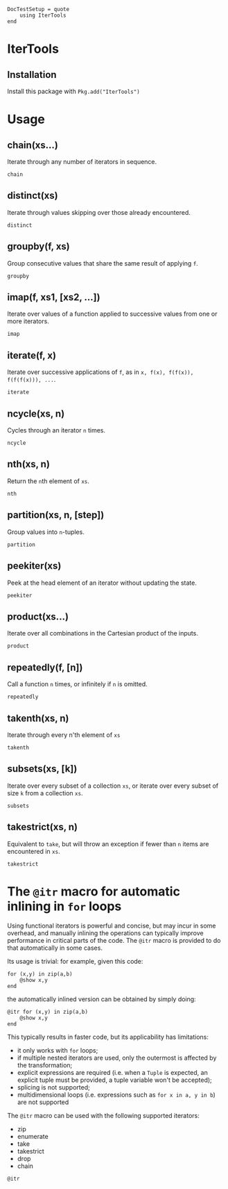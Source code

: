 ```@meta
DocTestSetup = quote
    using IterTools
end
```

# IterTools

## Installation

Install this package with `Pkg.add("IterTools")`

# Usage

## chain(xs...)

Iterate through any number of iterators in sequence.

```@docs
chain
```

## distinct(xs)

Iterate through values skipping over those already encountered.

```@docs
distinct
```

## groupby(f, xs)

Group consecutive values that share the same result of applying `f`.

```@docs
groupby
```

## imap(f, xs1, [xs2, ...])

Iterate over values of a function applied to successive values from one or more iterators.

```@docs
imap
```

## iterate(f, x)

Iterate over successive applications of `f`, as in `x, f(x), f(f(x)), f(f(f(x))), ...`.

```@docs
iterate
```

## ncycle(xs, n)

Cycles through an iterator `n` times.

```@docs
ncycle
```

## nth(xs, n)

Return the `n`th element of `xs`.

```@docs
nth
```

## partition(xs, n, [step])

Group values into `n`-tuples.

```@docs
partition
```

## peekiter(xs)

Peek at the head element of an iterator without updating the state.

```@docs
peekiter
```

## product(xs...)

Iterate over all combinations in the Cartesian product of the inputs.

```@docs
product
```

## repeatedly(f, [n])

Call a function `n` times, or infinitely if `n` is omitted.

```@docs
repeatedly
```

## takenth(xs, n)

Iterate through every n'th element of `xs`

```@docs
takenth
```

## subsets(xs, [k])

Iterate over every subset of a collection `xs`, or iterate over every subset of size `k` from a collection `xs`.

```@docs
subsets
```

## takestrict(xs, n)

Equivalent to `take`, but will throw an exception if fewer than `n` items are encountered in `xs`.

```@docs
takestrict
```

# The `@itr` macro for automatic inlining in `for` loops

Using functional iterators is powerful and concise, but may incur in some overhead, and manually inlining the operations can typically improve performance in critical parts of the code. The `@itr` macro is provided to do that automatically in some cases.

Its usage is trivial: for example, given this code:

```
for (x,y) in zip(a,b)
    @show x,y
end
```

the automatically inlined version can be obtained by simply doing:

```
@itr for (x,y) in zip(a,b)
    @show x,y
end
```

This typically results in faster code, but its applicability has limitations:

* it only works with `for` loops;
* if multiple nested iterators are used, only the outermost is affected by the transformation;
* explicit expressions are required (i.e. when a `Tuple` is expected, an explicit tuple must be provided, a tuple variable won't be accepted);
* splicing is not supported;
* multidimensional loops (i.e. expressions such as `for x in a, y in b`) are not supported

The `@itr` macro can be used with the following supported iterators:

* zip
* enumerate
* take
* takestrict
* drop
* chain

```@docs
@itr
```
